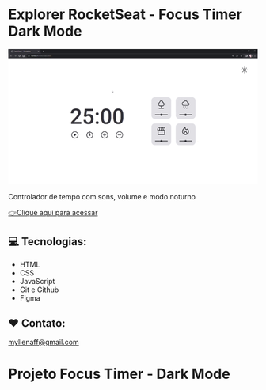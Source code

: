 # Explorer RocketSeat - Focus Timer Dark Mode

![preview](.github/preview.gif)


Controlador de tempo com sons, volume e modo noturno

[👉Clique aqui para acessar](https://myllenaff.github.io/FocusTimer_DarkMode/)

## 💻 Tecnologias:

- HTML
- CSS
- JavaScript
- Git e Github
- Figma

## ❤ Contato:

myllenaff@gmail.com
# Projeto Focus Timer - Dark Mode